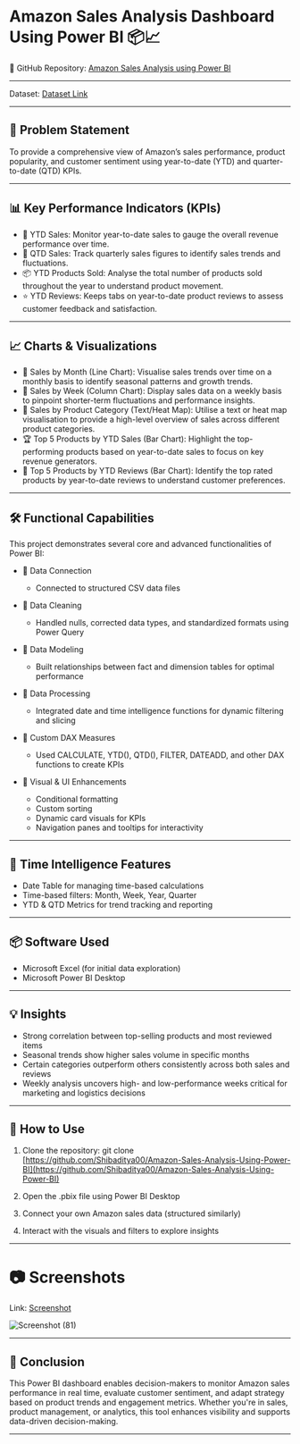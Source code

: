 # Amazon Sales Analysis Dashboard Using Power BI 📦📈

🔗 GitHub Repository: <a href="https://github.com/Shibaditya00/Amazon-Sales-Analysis-Using-Power-BI">Amazon Sales Analysis using Power BI</a>

---

Dataset: <a href="https://github.com/Shibaditya00/Amazon-Sales-Analysis-Using-Power-BI/blob/main/Amazon_Combined_Data.xlsx">Dataset Link</a>

---
## 🎯 Problem Statement

To provide a comprehensive view of Amazon’s sales performance, product popularity, and customer sentiment using year-to-date (YTD) and quarter-to-date (QTD) KPIs.

---

## 📊 Key Performance Indicators (KPIs)

* 📅 YTD Sales: Monitor year-to-date sales to gauge the overall revenue performance over time.
* 📅 QTD Sales: Track quarterly sales figures to identify sales trends and fluctuations.
* 📦 YTD Products Sold: Analyse the total number of products sold throughout the year to understand product movement.
* ⭐ YTD Reviews: Keeps tabs on year-to-date product reviews to assess customer feedback and satisfaction.

---

## 📈 Charts & Visualizations
* 📆 Sales by Month (Line Chart): Visualise sales trends over time on a monthly basis to identify seasonal patterns and growth trends.
* 📅 Sales by Week (Column Chart): Display sales data on a weekly basis to pinpoint shorter-term fluctuations and performance insights.
* 🧭 Sales by Product Category (Text/Heat Map): Utilise a text or heat map visualisation to provide a high-level overview of sales across different product categories.
* 🏆 Top 5 Products by YTD Sales (Bar Chart): Highlight the top-performing products based on year-to-date sales to focus on key revenue generators.
* 💬 Top 5 Products by YTD Reviews (Bar Chart): Identify the top rated products by year-to-date reviews to understand customer preferences.

---

## 🛠️ Functional Capabilities

This project demonstrates several core and advanced functionalities of Power BI:

* 📂 Data Connection
  * Connected to structured CSV data files
    
* 🧹 Data Cleaning
  * Handled nulls, corrected data types, and standardized formats using Power Query
    
* 🧩 Data Modeling
  * Built relationships between fact and dimension tables for optimal performance
    
* 🔁 Data Processing
  * Integrated date and time intelligence functions for dynamic filtering and slicing
    
* 📐 Custom DAX Measures
  * Used CALCULATE, YTD(), QTD(), FILTER, DATEADD, and other DAX functions to create KPIs
    
* 🎨 Visual & UI Enhancements
  * Conditional formatting
  * Custom sorting
  * Dynamic card visuals for KPIs
  * Navigation panes and tooltips for interactivity

---

## 📅 Time Intelligence Features

* Date Table for managing time-based calculations
* Time-based filters: Month, Week, Year, Quarter
* YTD & QTD Metrics for trend tracking and reporting

---

## 📦 Software Used

* Microsoft Excel (for initial data exploration)
* Microsoft Power BI Desktop

---

## 💡 Insights

* Strong correlation between top-selling products and most reviewed items
* Seasonal trends show higher sales volume in specific months
* Certain categories outperform others consistently across both sales and reviews
* Weekly analysis uncovers high- and low-performance weeks critical for marketing and logistics decisions

---

## 🚀 How to Use

1. Clone the repository:
   git clone [https://github.com/Shibaditya00/Amazon-Sales-Analysis-Using-Power-BI](https://github.com/Shibaditya00/Amazon-Sales-Analysis-Using-Power-BI)

2. Open the .pbix file using Power BI Desktop

3. Connect your own Amazon sales data (structured similarly)

4. Interact with the visuals and filters to explore insights

---

# 📷 Screenshots

Link: <a href="https://github.com/Shibaditya00/Amazon-Sales-Analysis-Using-Power-BI/blob/main/Screenshot%20(81).png">Screenshot</a>

![Screenshot (81)](https://github.com/user-attachments/assets/f06530d7-5dc9-40d4-9844-9c0ac9b36342)

---

## 📣 Conclusion

This Power BI dashboard enables decision-makers to monitor Amazon sales performance in real time, evaluate customer sentiment, and adapt strategy based on product trends and engagement metrics. Whether you're in sales, product management, or analytics, this tool enhances visibility and supports data-driven decision-making.

---
